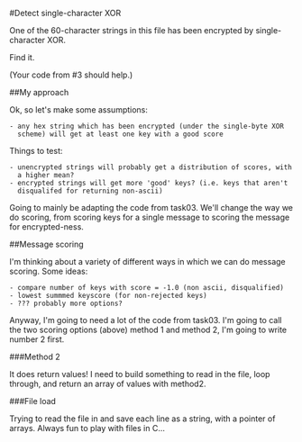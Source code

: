 #Detect single-character XOR

One of the 60-character strings in this file has been encrypted by single-character XOR.

Find it.

(Your code from #3 should help.)

##My approach

Ok, so let's make some assumptions:

    - any hex string which has been encrypted (under the single-byte XOR
      scheme) will get at least one key with a good score

Things to test:

    - unencrypted strings will probably get a distribution of scores, with
      a higher mean?
    - encrypted strings will get more 'good' keys? (i.e. keys that aren't
      disqualifed for returning non-ascii)

Going to mainly be adapting the code from task03. We'll change the way we
do scoring, from scoring keys for a single message to scoring the message
for encrypted-ness.

##Message scoring

I'm thinking about a variety of different ways in which we can do message
scoring. Some ideas:

    - compare number of keys with score = -1.0 (non ascii, disqualified) 
    - lowest summmed keyscore (for non-rejected keys)
    - ??? probably more options?

Anyway, I'm going to need a lot of the code from task03. I'm going to call the
two scoring options (above) method 1 and method 2, I'm going to write number
2 first.

###Method 2

It does return values! I need to build something to read in the file, loop
through, and return an array of values with method2.

###File load

Trying to read the file in and save each line as a string, with a pointer
of arrays. Always fun to play with files in C...
